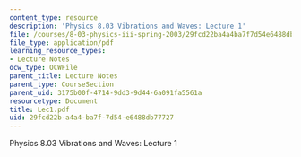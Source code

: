 ```yaml
---
content_type: resource
description: 'Physics 8.03 Vibrations and Waves: Lecture 1'
file: /courses/8-03-physics-iii-spring-2003/29fcd22ba4a4ba7f7d54e6488db77727_Lec1.pdf
file_type: application/pdf
learning_resource_types:
- Lecture Notes
ocw_type: OCWFile
parent_title: Lecture Notes
parent_type: CourseSection
parent_uid: 3175b00f-4714-9dd3-9d44-6a091fa5561a
resourcetype: Document
title: Lec1.pdf
uid: 29fcd22b-a4a4-ba7f-7d54-e6488db77727
---
```

Physics 8.03 Vibrations and Waves: Lecture 1

